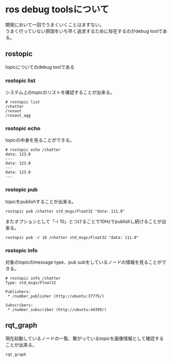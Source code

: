 # ros debug toolsについて
開発において一回でうまくいくことはまずない。  
うまく行っていない原因をいち早く追求するために存在するのがdebug toolである。

## rostopic
topicについてのdebug toolである
### rostopic list
システム上のtopicのリストを確認することが出来る。
```
# rostopic list
/chatter
/rosout
/rosout_agg
```

### rostopic echo
topicの中身を見ることができる。
```
# rostopic echo /chatter
data: 123.0
---
data: 123.0
---
data: 123.0
---
```

### rostopic pub
topicをpublishすることが出来る。
```
rostopic pub /chatter std_msgs/Float32 "data: 111.0"
```
またオプションとして「-r 10」とつけることで10Hzでpublishし続けることが出来る。
```
rostopic pub -r 10 /chatter std_msgs/Float32 "data: 111.0"
```

### rostopic info
対象のtopicのmessage type、pub subをしているノードの情報を見ることができる。
```
# rostopic info /chatter 
Type: std_msgs/Float32

Publishers: 
 * /number_publisher (http://ubuntu:37775/)

Subscribers: 
 * /number_subscriber (http://ubuntu:44399/)
```

## rqt_graph
現在起動しているノードの一覧、繋がっているtopicを画像情報として確認することが出来る。
```
rqt_graph
```